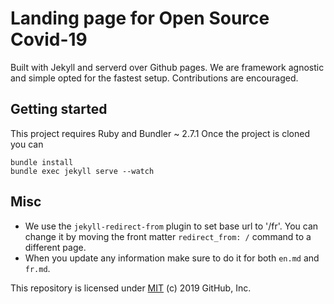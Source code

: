 # Landing page for Open Source Covid-19

Built with Jekyll and serverd over Github pages.
We are framework agnostic and simple opted for the fastest setup.
Contributions are encouraged.

## Getting started

This project requires Ruby and Bundler ~ 2.7.1
Once the project is cloned you can

```
bundle install
bundle exec jekyll serve --watch
```

## Misc

- We use the `jekyll-redirect-from` plugin to set base url to '/fr'.
  You can change it by moving the front matter `redirect_from: /` command to a different page.
- When you update any information make sure to do it for both `en.md` and `fr.md`.

This repository is licensed under [MIT](../LICENSE) (c) 2019 GitHub, Inc.
